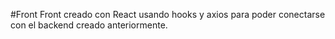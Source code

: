#Front
Front creado con React usando hooks y axios para poder conectarse con el backend creado anteriormente.
